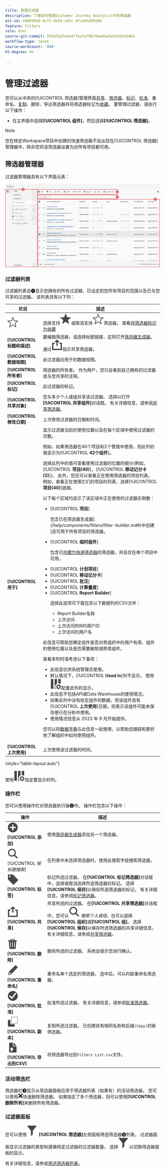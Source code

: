 ```yaml
---
title: 管理过滤器
description: 了解如何管理Customer Journey Analytics中的筛选器
exl-id: b8869560-0cf1-4e5d-a03c-dfca85d05e66
feature: Filters
role: User
source-git-commit: 97b831d7eee477ee7ef0bf8ae65e6a415d243464
workflow-type: tm+mt
source-wordcount: '884'
ht-degree: 4%

---
```


# 管理过滤器


您可以从中央的[!UICONTROL 筛选器]管理界面[共享](filters-share.md)、[筛选器](filters-filter.md)、[标记](filters-tag.md)、[批准](filters-approve.md)、重命名、[复制](filters-copy.md)、删除、导出筛选器并将筛选器标记为[收藏](filters-favorite.md)。 要管理过滤器，请执行以下操作：

* 在主界面中选择&#x200B;**[!UICONTROL 组件]**，然后选择&#x200B;**[!UICONTROL 筛选器]**。


>[!NOTE]
>
>您在特定Workspace项目中创建的快速筛选器不会出现在[!UICONTROL 筛选器]管理器中，除非您将该筛选器设置为对所有项目都可用。
>

## 筛选器管理器

过滤器管理器具有以下界面元素：

![筛选器接口](assets/filters-manager.png)

### 过滤器列表

过滤器列表会➊显示您拥有的所有过滤器、已设定到您所有项目的范围以及已与您共享的过滤器。 该列表具有以下列：

| 栏目 | 描述 |
| --- | --- | 
| ![星形大纲](/help/assets/icons/StarOutline.svg) | 选择支持![星型](/help/assets/icons/Star.svg)或取消支持![星型大纲](/help/assets/icons/StarOutline.svg)筛选器。 查看[将筛选器标记为收藏](/help/components/filters/filters-favorite.md) |
| **[!UICONTROL 标题和描述]** | 要编辑筛选器，请选择标题链接，这将打开[筛选器生成器](filter-builder.md)。 通过![共享](/help/assets/icons/ShareAlt.svg)指示共享筛选器。 |
| **[!UICONTROL 数据视图]** | 此过滤器应用于的数据视图。 |
| **[!UICONTROL 所有者]** | 筛选器的所有者。 作为用户，您只会看到自己拥有的过滤器或与您共享的注释。 |
| **[!UICONTROL 标记]** | 此过滤器的标记。 |
| **[!UICONTROL 共享对象]** | 您与多少个人或组共享该过滤器。 选择以打开&#x200B;**[!UICONTROL 共享组件]**&#x200B;对话框。 有关详细信息，请参阅[共享筛选器](filters-share.md)。 |
| **[!UICONTROL 修改日期]** | 上次修改过滤器的日期和时间。 |
| **[!UICONTROL 用于]** | 显示过滤器当前的使用位置以及在每个区域中使用过滤器的次数。 <p>例如，如果筛选器在40个项目和2个警报中使用，则此列的值显示为&#x200B;[!UICONTROL **42个组件**]。</p> <p>选择此列中的值可查看使用过滤器的位置的细分(例如，[!UICONTROL **项目(40)**]，[!UICONTROL **移动记分卡(2)**])。 此外，您还可以查看正在使用筛选器的项目列表。 例如，查看正在使用它们的项目的列表，选择&#x200B;[!UICONTROL **项目(40)**]&#x200B;链接。</p><p>以下每个区域均显示了该区域中正在使用的过滤器实例数：</p>  <ul><li>[!UICONTROL **项目**]<p>包含已在筛选器生成器](/help/components/filters/filter-builder.md#)中创建[且可用于所有项目的筛选器。</p></li><li>[!UICONTROL **临时组件**]<p>包含已[创建为快速筛选器](/help/components/filters/quick-filters.md)的筛选器，并且仅在单个项目中可用。</p></li><li>[!UICONTROL **计划项目**]</li><li>[!UICONTROL **移动记分卡**]</li><li>[!UICONTROL **批注**]</li><li>[!UICONTROL **计算量度**]</li><li>[!UICONTROL **Report Builder**]<p>选择此选项可下载包含以下数据列的CSV文件：</p><ul><li>Report Builder名称</li><li>上次访问</li><li>上次访问的IMS用户ID</li><li>上次访问的用户名</li></ul></li></ul><p>此信息可帮助您确定组件是否对贵组织中的用户有用、组件的使用位置以及是否需要删除或修改组件。</p><p>查看本列时请考虑以下事项：</p><ul><li>此信息仅供系统管理员使用。</li><li>默认情况下，[!UICONTROL **Used in**]&#x200B;列不显示。 使用![ColumnSetting](/help/assets/icons/ColumnSetting.svg)配置此列的显示。</li><li>此信息不包括API或Data Warehouse的使用情况。</li><li>如果此列中没有给定组件的数据，但该组件具有&#x200B;[!UICONTROL **上次使用**]&#x200B;日期，则表示该组件可能未保存便已在分析中使用。</li><li>使用情况信息从 2023 年 9 月开始提供。</li></ul><p>您可以将[数据字典](/help/components/data-dictionary/data-dictionary-overview.md)与此信息一起使用，以帮助您跟踪和更好地了解组织中如何使用组件。</p> |
| **[!UICONTROL 上次使用]** | 上次使用该过滤器的时间。 |

{style="table-layout:auto"}

使用![ColumnSetting](/help/assets/icons/ColumnSetting.svg)指定要显示的列。

### 操作栏

您可以使用操作栏对筛选器执行操➋作。 操作栏包含以下操作：

| 操作 | 描述 |
|---|---|
| ![添加圆圈](/help/assets/icons/AddCircle.svg) **[!UICONTROL 添加]** | 使用[筛选器生成器](filter-builder.md)添加另一个筛选器。 |
| ![搜索](/help/assets/icons/Search.svg) [!UICONTROL *按标题搜索*] | 在列表中未选择筛选器时，使用此搜索字段搜索筛选器。 |
| ![标签](/help/assets/icons/Label.svg) **[!UICONTROL 标签]** | 标记所选过滤器。 在&#x200B;**[!UICONTROL 标记筛选器]**&#x200B;对话框中，选择或取消选择所选筛选器的标记。 选择&#x200B;**[!UICONTROL 保存]**&#x200B;以保存所选筛选器的标记。 有关详细信息，请参阅[标记筛选器](/help/components/filters/filters-tag.md)。 |
| ![共享](/help/assets/icons/ShareAlt.svg) **[!UICONTROL 共享]** | 共享所选的过滤器。 在&#x200B;**[!UICONTROL 共享筛选器]**&#x200B;对话框中，您可以![搜索](/help/assets/icons/Search.svg) *搜索个人或组*，也可以选择&#x200B;**[!UICONTROL 组织]**&#x200B;或&#x200B;**[!UICONTROL 组]**。 选择&#x200B;**[!UICONTROL 保存]**&#x200B;以保存所选筛选器的共享详细信息。 有关详细信息，请参阅[共享筛选器](filters-share.md)。 |
| ![删除](/help/assets/icons/Delete.svg) **[!UICONTROL 删除]** | 删除所选的过滤器。 系统会提示您进行确认。 |
| ![编辑](/help/assets/icons/Edit.svg)**[!UICONTROL 重命名]** | 重命名单个选定的筛选器。 选中后，可以内联重命名筛选器。 |
| ![复选标记Circle](/help/assets/icons/CheckmarkCircle.svg) **[!UICONTROL 批准]** | 批准所选过滤器。 有关详细信息，请参阅[批准筛选器](filters-approve.md)。 |
| ![副本](/help/assets/icons/Copy.svg) **[!UICONTROL 副本]** | 复制所选过滤器。 已创建具有相同名称和后缀`(Copy)`的新筛选器。 |
| ![文件CSV](/help/assets/icons/FileCSV.svg) **[!UICONTROL 导出到CSV]** | 将筛选器导出到`Filters List.csv`文件。 |

### 活动筛选栏

筛选器栏➌显示从筛选器面板应用于筛选器列表（如果有）的活动筛选器。 您可以使用![CrossSize75](/help/assets/icons/CrossSize75.svg)快速删除筛选器。 如果指定了多个筛选器，则可以使用&#x200B;**[!UICONTROL 删除所有]**&#x200B;来删除所有筛选器。

### 过滤器面板

您可以使用![筛选器](/help/assets/icons/Filter.svg) **[!UICONTROL 筛选器]**&#x200B;左侧面板筛选筛选器➍列表。 过滤器面板显示过滤器的类型和遵循特定过滤器的过滤器数量。 选择![筛选器](/help/assets/icons/Filter.svg)以切换筛选器面板的显示。

有关详细信息，请参阅[筛选筛选器列表](filters-filter.md)。
